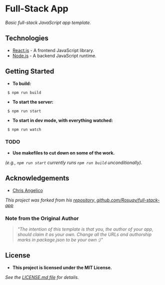 # Full-Stack App #

 *Basic full-stack JavaScript app template.*

## Technologies ##
 * [React.js](https://facebook.github.io/react/) - A frontend JavaScript library.
 * [Node.js](https://nodejs.org/en/) - A backend JavaScript runtime.

## Getting Started ##

* __To build:__
 ```
  $ npm run build
 ```

* __To start the server:__
 ```
  $ npm run start
 ```

* __To start in dev mode, with everything watched:__
 ```
  $ npm run watch
 ```

### TODO ###
 * __Use makefiles to cut down on some of the work.__

  *(e.g., `npm run start` currently runs `npm run build` unconditionally).*

## Acknowledgements ##
 * [Chris Angelico](https://gist.github.com/Rosuav)

  *This project was forked from his [repository, github.com/Rosuav/full-stack-app](https://github.com/Rosuav/full-stack-app)*

### Note from the Original Author ###
 > *"The intention of this template is that you, the author of your app, should claim it as your own.*
 > *Change all the URLs and authorship marks in package.json to be your own :)"*

## License ##
 * __This project is licensed under the MIT License.__

  *See the [LICENSE.md file](https://github.com/Rosuav/full-stack-app/blob/master/LICENSE) for details.*
